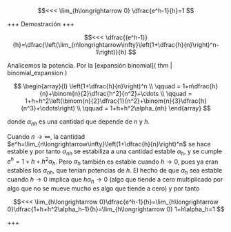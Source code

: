 $$<<< \lim_{h\longrightarrow 0} \dfrac{e^h-1}{h}=1 $$

+++
Demostración
+++

$$<<< \dfrac{(e^h-1)}{h}=\dfrac{\left(\lim_{n\longrightarrow\infty}\left(1+\dfrac{h}{n}\right)^n-1\right)}{h} $$

Analicemos la potencia. Por la [expansión binomial]( thm | binomial_expansion )

$$ 
\begin{array}{l}
\left(1+\dfrac{h}{n}\right)^n
\\ \qquad
= 1+n\dfrac{h}{n}+\binom{n}{2}\dfrac{h^2}{n^2}+\cdots
\\ \qquad
= 1+h+h^2\left(\binom{n}{2}\dfrac{1}{n^2}+\binom{n}{3}\dfrac{h}{n^3}+\cdots\right)
\\ \qquad
= 1+h+h^2\alpha_{nh}
\end{array}
$$ 

donde $\alpha_{nh}$ es una cantidad que depende de $n$ y $h$. 

Cuando $n\longrightarrow\infty$, la cantidad $e^h=\lim_{n\longrightarrow\infty}\left(1+\dfrac{h}{n}\right)^n$ se hace estable y por tanto $\alpha_{nh}$ se estabiliza a una cantidad estable $\alpha_h$, y se cumple $e^h=1+h+h^2\alpha_h$. Pero $\alpha_h$ también es estable cuando $h\longrightarrow 0$, pues ya eran estables los $\alpha_{nh}$, que tenían potencias de $h$. El hecho de que $\alpha_h$ sea estable cuando $h\longrightarrow 0$ implica que $h\alpha_h\longrightarrow 0$ (algo que tiende a cero multiplicado por algo que no se mueve mucho es algo que tiende a cero) y por tanto

$$<<< \lim_{h\longrightarrow 0}\dfrac{e^h-1}{h}=\lim_{h\longrightarrow 0}\dfrac{1+h+h^2\alpha_h-1}{h}=\lim_{h\longrightarrow 0} 1+h\alpha_h=1 $$

+++